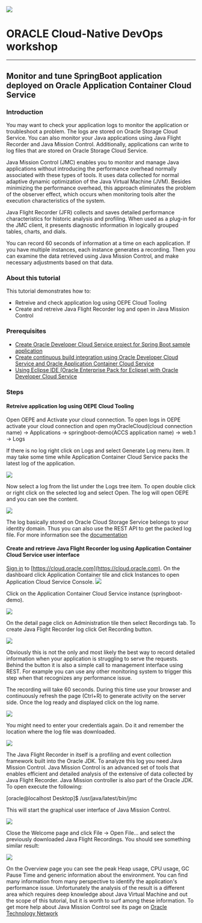 ![](../common/images/customer.logo.png)
---
# ORACLE Cloud-Native DevOps workshop #
-----
## Monitor and tune SpringBoot application deployed on Oracle Application Container Cloud Service ##

### Introduction ###
You may want to check your application logs to monitor the application or troubleshoot a problem. The logs are stored on Oracle Storage Cloud Service. You can also monitor your Java applications using Java Flight Recorder and Java Mission Control. Additionally, applications can write to log files that are stored on Oracle Storage Cloud Service.

Java Mission Control (JMC) enables you to monitor and manage Java applications without introducing the performance overhead normally associated with these types of tools. It uses data collected for normal adaptive dynamic optimization of the Java Virtual Machine (JVM). Besides minimizing the performance overhead, this approach eliminates the problem of the observer effect, which occurs when monitoring tools alter the execution characteristics of the system.

Java Flight Recorder (JFR) collects and saves detailed performance characteristics for historic analysis and profiling. When used as a plug-in for the JMC client, it presents diagnostic information in logically grouped tables, charts, and dials.

You can record 60 seconds of information at a time on each application. If you have multiple instances, each instance generates a recording. Then you can examine the data retrieved using Java Mission Control, and make necessary adjustments based on that data.

### About this tutorial ###
This tutorial demonstrates how to:
  
+ Retreive and check application log using OEPE Cloud Tooling
+ Create and retreive Java Flight Recorder log and open in Java Mission Control

### Prerequisites ###

+ [Create Oracle Developer Cloud Service project for Spring Boot sample application](springboot-sample/create.devcs.project.md)
+ [Create continuous build integration using Oracle Developer Cloud Service and Oracle Application Container Cloud Service](springboot-sample/devcs.accs.ci.md)
+ [Using Eclipse IDE (Oracle Enterprise Pack for Eclipse) with Oracle Developer Cloud Service](oepe/setup.oepe.md)

### Steps ###

#### Retreive application log using OEPE Cloud Tooling ####

Open OEPE and Activate your cloud connection. To open logs in OEPE activate your cloud connection and open myOracleCloud(cloud connection name) -> Applications -> springboot-demo(ACCS application name) -> web.1 -> Logs

If there is no log right click on Logs and select Generate Log menu item. It may take some time while Application Container Cloud Service packs the latest log of the application.

![](images/01.monitor.png)

Now select a log from the list under the Logs tree item. To open double click or right click on the selected log and select Open. The log will open OEPE and you can see the content.

![](images/02.monitor.png)

The log basically stored on Oracle Cloud Storage Service belongs to your identity domain. Thus you can also use the REST API to get the packed log file. For more information see the [documentation](http://docs.oracle.com/cloud/latest/apaas_gs/DVCJV/GUID-19455093-3D4E-46AD-B203-37BA1BB51874.htm#DVCJV-GUID-19455093-3D4E-46AD-B203-37BA1BB51874)

#### Create and retrieve Java Flight Recorder log using Application Container Cloud Service user interface ####

[Sign in](https://github.com/oracle-weblogic/weblogic-innovation-seminars/blob/caf-12.2.1/cloud.demos/jcs.basics/sign.in.to.oracle.cloud.md) to [https://cloud.oracle.com](https://cloud.oracle.com). On the dashboard click Application Container tile and click Instances to open Application Cloud Service Console.
![](images/deploy.tomcat.03.monitor.png)

Click on the Application Container Cloud Service instance (springboot-demo).

![](images/dcs/change.25.monitor.png)

On the detail page click on Administration tile then select Recordings tab. To create Java Flight Recorder log click Get Recording button.

![](images/03.monitor.png)

Obviously this is not the only and most likely the best way to record detailed information when your application is struggling to serve the requests. Behind the button it is also a simple call to management interface using REST. For example you can use any other monitoring system to trigger this step when that recognizes any performance issue.

The recording will take 60 seconds. During this time use your browser and continuously refresh the page (Ctrl+R) to generate activity on the server side. Once the log ready and displayed click on the log name.

![](images/04.monitor.png)

You might need to enter your credentials again. Do it and remember the location where the log file was downloaded.

![](images/05.monitor.png)

The Java Flight Recorder in itself is a profiling and event collection framework built into the Oracle JDK. To analyze this log you need Java Mission Control. Java Mission Control is an advanced set of tools that enables efficient and detailed analysis of the extensive of data collected by Java Flight Recorder. Java Mission controller is also part of the Oracle JDK. To open execute the following:

  [oracle@localhost Desktop]$ /usr/java/latest/bin/jmc 

This will start the graphical user interface of Java Mission Control.

![](images/06.monitor.png)

Close the Welcome page and click File -> Open File... and select the previously downloaded Java Flight Recordings. You should see something similar result:

![](images/07.monitor.png)

On the Overview page you can see the peak Heap usage, CPU usage, GC Pause Time and generic information about the environment. You can find many information from many perspective to identify the application's performance issue. Unfortunately the analysis of the result is a different area which requires deep knowledge about Java Virtual Machine and out the scope of this tutorial, but it is worth to surf among these information. To get more help about Java Mission Control see its page on [Oracle Technology Network](http://www.oracle.com/technetwork/java/javaseproducts/mission-control/java-mission-control-1998576.html)